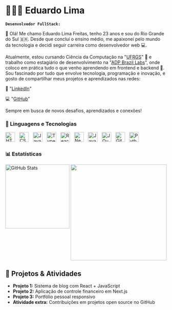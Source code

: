 # 👨🏾‍💻 Eduardo Lima

**`Desenvolvedor FullStack:`**

👋 Olá! Me chamo Eduardo Lima Freitas, tenho 23 anos e sou do Rio Grande do Sul 🇧🇷.
Desde que concluí o ensino médio, me apaixonei pelo mundo da tecnologia e decidi seguir carreira como desenvolvedor web 💻.

Atualmente, estou cursando Ciência da Computação na "[UFRGS](https://www.linkedin.com/school/ufrgs/posts/?feedView=all)" 🧠 e trabalho como estagiário de desenvolvimento na "[ADP Brazil Labs](https://www.linkedin.com/company/adpbrazillabs/posts/?feedView=all)", onde coloco em prática tudo o que venho aprendendo em frontend e backend 🚀.
 Sou fascinado por tudo que envolve tecnologia, programação e inovação, e gosto de compartilhar meus projetos e aprendizados nas redes:

🔗 "[LinkedIn](www.linkedin.com/in/eduardo-lima-ti)"

💻 "[GitHub](https://github.com/eduardo-lima-freitas)"

Sempre em busca de novos desafios, aprendizados e conexões!


### 🤖 Linguagens e Tecnologias

<img 
    align="left" 
    alt="HTML"
    title="HTML" 
    width="30px" 
    style="padding-right: 10px;" 
    src="https://cdn.jsdelivr.net/gh/devicons/devicon@latest/icons/html5/html5-original.svg" 
/>
<img 
    align="left" 
    alt="CSS" 
    title="CSS"
    width="30px" 
    style="padding-right: 10px;" 
    src="https://cdn.jsdelivr.net/gh/devicons/devicon@latest/icons/css3/css3-original.svg" 
/>
<img 
    align="left" 
    alt="JavaScript" 
    title="JavaScript"
    width="30px" 
    style="padding-right: 10px;" 
    src="https://cdn.jsdelivr.net/gh/devicons/devicon@latest/icons/javascript/javascript-original.svg" 
/>
<img 
    align="left" 
    alt="TypeScript"
    title="TypeScript" 
    width="30px" 
    style="padding-right: 10px;" 
    src="https://cdn.jsdelivr.net/gh/devicons/devicon@latest/icons/typescript/typescript-original.svg" 
/>
<img 
    align="left" 
    alt="React"
    title="React" 
    width="30px" 
    style="padding-right: 10px;" 
    src="https://cdn.jsdelivr.net/gh/devicons/devicon@latest/icons/react/react-original.svg" 
/>
<img 
    align="left" 
    alt="Next.js" 
    title="Next.js"
    width="30px" 
    style="padding-right: 10px;" 
    src="https://cdn.jsdelivr.net/gh/devicons/devicon@latest/icons/nextjs/nextjs-original.svg" 
/>



    
<img 
    align="left" 
    alt="Java" 
    title="Java"
    width="30px" 
    style="padding-right: 10px;" 
    src="https://cdn.jsdelivr.net/gh/devicons/devicon@latest/icons/java/java-original.svg"  
/>
<img 
    align="left" 
    alt="JQuery" 
    title="JQuery"
    width="30px" 
    style="padding-right: 10px;" 
    src="https://cdn.jsdelivr.net/gh/devicons/devicon@latest/icons/jquery/jquery-original.svg" 
/>
<img 
    align="left" 
    alt="Git" 
    title="Git"
    width="30px" 
    style="padding-right: 10px;" 
    src="https://cdn.jsdelivr.net/gh/devicons/devicon@latest/icons/git/git-original.svg" 
/>
<img 
    align="left" 
    alt="Python" 
    title="Python"
    width="30px" 
    style="padding-right: 10px;" 
    src="https://cdn.jsdelivr.net/gh/devicons/devicon@latest/icons/python/python-original.svg" 
/>

<br/>
<br/>

### 📊 Estatísticas



<img 
      align="left" 
      alt="GitHub Stats" 
      height="200" 
      src="https://github-readme-stats.vercel.app/api/top-langs/?username=larissakich&theme=tokyonight&layout=compact&custom_title=Tecnologias&langs_count=9" 
  />

</p>

<div align="center">
<img src="https://github.com/user-attachments/assets/893c3d72-0457-49fe-97a9-a82f9b6d622c" width="300px" />
<br/>
</div>

<section>
    <h1>📁 Projetos & Atividades</h1>
    <ul>
      <li><strong>Projeto 1:</strong> Sistema de blog com React + JavaScript</li>
      <li><strong>Projeto 2:</strong> Aplicação de controle financeiro em Next.js</li>
      <li><strong>Projeto 3:</strong> Portfólio pessoal responsivo</li>
      <li><strong>Atividade extra:</strong> Contribuições em projetos open source no GitHub</li>
    </ul>
  </section>



  

  

